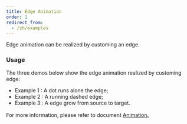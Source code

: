 ```yaml
---
title: Edge Animation
order: 1
redirect_from:
  - /zh/examples
---
```


Edge animation can be realized by customing an edge.

### Usage

The three demos below show the edge animation realized by customing edge:
- Example 1 : A dot runs alone the edge;
- Example 2 : A running dashed edge;
- Example 3 : A edge grow from source to target.

For more information, please refer to document [Animation](/zh/docs/manual/advanced/animation-zh)。